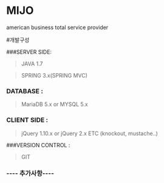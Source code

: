 MIJO
====
american  business total service provider

#개발구성

###SERVER SIDE: 

>JAVA 1.7

>SPRING 3.x(SPRING MVC)

### DATABASE : 

>MariaDB 5.x or
> MYSQL 5.x

### CLIENT SIDE : 
> jQuery 1.10.x or
> jQuery 2.x
> ETC (knockout, mustache..)



###VERSION CONTROL : 
> GIT

### ---- 추가사항----
